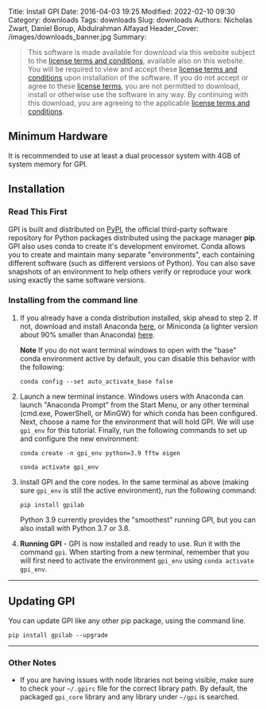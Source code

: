 Title: Install GPI
Date: 2016-04-03 19:25
Modified: 2022-02-10 09:30
Category: downloads
Tags: downloads
Slug: downloads
Authors: Nicholas Zwart, Daniel Borup, Abdulrahman Alfayad
Header_Cover: /images/downloads_banner.jpg
Summary:

> This software is made available for download via this website
> subject to the [license terms and conditions](/license), available also on
> this website. You will be required to view and accept these [license terms and
> conditions](/license) upon installation of the software. If you do not
> accept or agree to these [license terms](/license), you are not permitted
> to download, install or otherwise use the software in any way. By continuing
> with this download, you are agreeing to the applicable [license terms and
> conditions](/license).

## <a name="min-hardware"></a> Minimum Hardware

It is recommended to use at least a dual processor system with 4GB of system memory for GPI.

## <a name="installation"></a> Installation

### Read This First

GPI is built and distributed on [PyPI](https://pypi.org), the official third-party software repository for Python packages distributed using the package manager **pip**. GPI also uses conda to create it's development enviromet. Conda allows you to create and maintain many separate "environments", each containing different software (such as different versions of Python). You can also save snapshots of an environment to help others verify or reproduce your work using exactly the same software versions.

### <a id="install-command"></a> Installing from the command line

1. If you already have a conda distribution installed, skip ahead to step 2. If not, download and install Anaconda [here](https://www.anaconda.com/distribution/#download-section), or Miniconda (a lighter version about 90% smaller than Anaconda) [here](https://docs.conda.io/en/latest/miniconda.html). 
   
    **Note** If you do not want terminal windows to open with the "base" conda environment active by default, you can disable this behavior with the following:
   
   ```
   conda config --set auto_activate_base false
   ```

2. Launch a new terminal instance. Windows users with Anaconda can launch "Anaconda Prompt" from the Start Menu, or any other terminal (cmd.exe, PowerShell, or MinGW) for which conda has been configured. Next, choose a name for the environment that will hold GPI. We will use `gpi_env` for this tutorial. Finally, run the following commands to set up and configure the new environment:
   
   ```
   conda create -n gpi_env python=3.9 fftw eigen
   ```
   
   ```
   conda activate gpi_env
   ```
   
   

3. Install GPI and the core nodes. In the same terminal as above (making sure `gpi_env` is still the active environment), run the following command:
   
   ```
   pip install gpilab
   ```
   
   Python 3.9 currently provides the "smoothest" running GPI, but you can also install with Python 3.7 or 3.8.

4. **Running GPI** - GPI is now installed and ready to use. Run it with the command `gpi`. When starting from a new terminal, remember that you will first need to activate the environment `gpi_env` using `conda activate gpi_env`.

-----------

## Updating GPI

You can update GPI like any other pip package, using the command line.

```
pip install gpilab --upgrade
```

-----------

### Other Notes

* If you are having issues with node libraries not being visible, make sure to
  check your `~/.gpirc` file for the correct library path. By default, the packaged `gpi_core` library and any library under `~/gpi` is searched.
